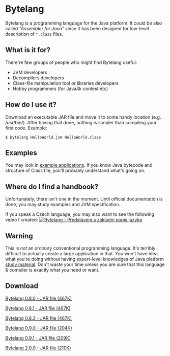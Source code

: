 # Bytelang
Bytelang is a programming language for the Java platform. It could be also called *"Assembler for Java"* since it has been designed for low-level description of `*.class` files.

## What is it for?
There're few groups of people who might find Bytelang useful:
  * JVM developers
  * Decompilers developers
  * Class-file manipulation tool or libraries developers
  * Hobby programmers (for Java4k contest etc)

## How do I use it?
Download an executable JAR file and move it to some handy location (e.g. /usr/bin/). After having that done, nothing is simpler than compiling your first code. Example:

`$ bytelang HelloWorld.jsm HelloWorld.class`

## Examples
You may look in [example applications](https://github.com/tzima/Bytelang/tree/master/BytelangExamples). If you know Java bytecode and structure of Class file, you'll probably understand what's going on.

## Where do I find a handbook?
Unfortunately, there isn't one in the moment. Until official documentation is done, you may study examples and JVM specification.

If you speak a Czech language, you may also want to see the following video I created:
[![Bytelang - Představení a základní popis jazyka](http://img.youtube.com/vi/90E091bDCEU/0.jpg)](https://www.youtube.com/watch?v=90E091bDCEU)

## Warning
This is *not* an ordinary conventional programming language. It's terribly difficult to actually create a large application in that. You won't have idea what you're doing without having expert-level knowledges of Java platform [study material](http://docs.oracle.com/javase/specs/jvms/se7/html/). Don't waste your time unless you are sure that this language & compiler is exactly what you need or want.

## Download
[Bytelang 0.8.0 - JAR file (467K)](https://github.com/tzima/Bytelang/blob/master/Bytelang/dist/Bytelang-0.8.0.jar?raw=true)

[Bytelang 0.8.1 - JAR file (467K)](https://github.com/tzima/Bytelang/blob/master/Bytelang/dist/Bytelang-0.8.1.jar?raw=true)

[Bytelang 0.8.2 - JAR file (467K)](https://github.com/tzima/Bytelang/blob/master/Bytelang/dist/Bytelang-0.8.2.jar?raw=true)

[Bytelang 0.9.0 - JAR file (204K)](https://github.com/tzima/Bytelang/blob/master/Bytelang/dist/Bytelang-0.9.0.jar?raw=true)

[Bytelang 0.9.1 - JAR file (209K)](https://github.com/tzima/Bytelang/blob/master/Bytelang/dist/Bytelang-0.9.1.jar?raw=true)

[Bytelang 2.0.0 - JAR file (210K)](https://github.com/tzima/Bytelang/blob/master/Bytelang/dist/Bytelang-0.2.0.jar?raw=true)
